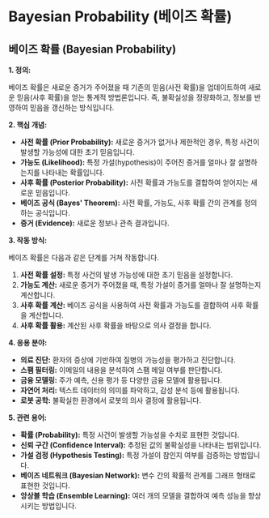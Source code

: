 # Bayesian Probability (베이즈 확률)

## 베이즈 확률 (Bayesian Probability)

**1. 정의:**

베이즈 확률은 새로운 증거가 주어졌을 때 기존의 믿음(사전 확률)을 업데이트하여 새로운 믿음(사후 확률)을 얻는 통계적 방법론입니다. 즉, 불확실성을 정량화하고, 정보를 반영하여 믿음을 갱신하는 방식입니다.

**2. 핵심 개념:**

*   **사전 확률 (Prior Probability):** 새로운 증거가 없거나 제한적인 경우, 특정 사건이 발생할 가능성에 대한 초기 믿음입니다.
*   **가능도 (Likelihood):** 특정 가설(hypothesis)이 주어진 증거를 얼마나 잘 설명하는지를 나타내는 확률입니다.
*   **사후 확률 (Posterior Probability):** 사전 확률과 가능도를 결합하여 얻어지는 새로운 믿음입니다.
*   **베이즈  공식 (Bayes' Theorem):** 사전 확률, 가능도, 사후 확률 간의 관계를 정의하는 공식입니다.
*   **증거 (Evidence):** 새로운 정보나 관측 결과입니다.

**3. 작동 방식:**

베이즈 확률은 다음과 같은 단계를 거쳐 작동합니다.

1.  **사전 확률 설정:** 특정 사건의 발생 가능성에 대한 초기 믿음을 설정합니다.
2.  **가능도 계산:** 새로운 증거가 주어졌을 때, 특정 가설이 증거를 얼마나 잘 설명하는지 계산합니다.
3.  **사후 확률 계산:** 베이즈 공식을 사용하여 사전 확률과 가능도를 결합하여 사후 확률을 계산합니다.
4.  **사후 확률 활용:** 계산된 사후 확률을 바탕으로 의사 결정을 합니다.

**4. 응용 분야:**

*   **의료 진단:** 환자의 증상에 기반하여 질병의 가능성을 평가하고 진단합니다.
*   **스팸 필터링:** 이메일의 내용을 분석하여 스팸 메일 여부를 판단합니다.
*   **금융 모델링:** 주가 예측, 신용 평가 등 다양한 금융 모델에 활용됩니다.
*   **자연어 처리:** 텍스트 데이터의 의미를 파악하고, 감성 분석 등에 활용됩니다.
*   **로봇 공학:** 불확실한 환경에서 로봇의 의사 결정에 활용됩니다.

**5. 관련 용어:**

*   **확률 (Probability):** 특정 사건이 발생할 가능성을 수치로 표현한 것입니다.
*   **신뢰 구간 (Confidence Interval):** 추정된 값의 불확실성을 나타내는 범위입니다.
*   **가설 검정 (Hypothesis Testing):** 특정 가설이 참인지 여부를 검증하는 방법입니다.
*   **베이즈 네트워크 (Bayesian Network):** 변수 간의 확률적 관계를 그래프 형태로 표현한 것입니다.
*   **앙상블 학습 (Ensemble Learning):** 여러 개의 모델을 결합하여 예측 성능을 향상시키는 방법입니다.